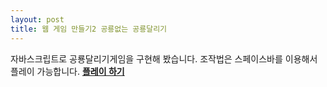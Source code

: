 ```yaml
---
layout: post
title: 웹 게임 만들기2 공룡없는 공룡달리기
---
```

자바스크립트로 공룡달리기게임을 구현해 봤습니다.
조작법은 스페이스바를 이용해서 플레이 가능합니다.
[**플레이 하기**](..\game\DinosaurRun\DinosaurRun.html)